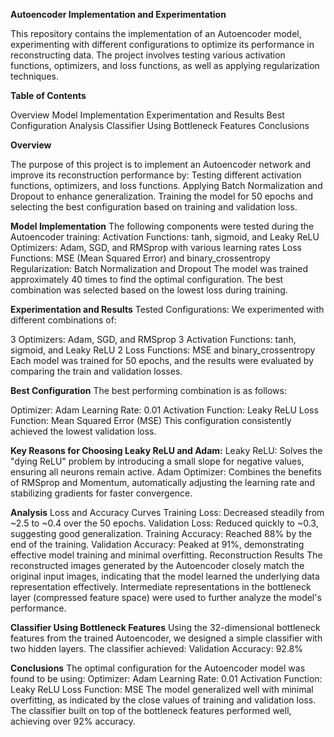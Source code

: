 **Autoencoder Implementation and Experimentation**


This repository contains the implementation of an Autoencoder model, experimenting with different configurations to optimize its performance in reconstructing data. The project involves testing various activation functions, optimizers, and loss functions, as well as applying regularization techniques.

**Table of Contents**


Overview
Model Implementation
Experimentation and Results
Best Configuration
Analysis
Classifier Using Bottleneck Features
Conclusions


**Overview**

The purpose of this project is to implement an Autoencoder network and improve its reconstruction performance by:
Testing different activation functions, optimizers, and loss functions.
Applying Batch Normalization and Dropout to enhance generalization.
Training the model for 50 epochs and selecting the best configuration based on training and validation loss.


**Model Implementation**
The following components were tested during the Autoencoder training:
Activation Functions: tanh, sigmoid, and Leaky ReLU
Optimizers: Adam, SGD, and RMSprop with various learning rates
Loss Functions: MSE (Mean Squared Error) and binary_crossentropy
Regularization: Batch Normalization and Dropout
The model was trained approximately 40 times to find the optimal configuration. The best combination was selected based on the lowest loss during training.



**Experimentation and Results**
Tested Configurations:
We experimented with different combinations of:

3 Optimizers: Adam, SGD, and RMSprop
3 Activation Functions: tanh, sigmoid, and Leaky ReLU
2 Loss Functions: MSE and binary_crossentropy
Each model was trained for 50 epochs, and the results were evaluated by comparing the train and validation losses.



**Best Configuration**
The best performing combination is as follows:

Optimizer: Adam
Learning Rate: 0.01
Activation Function: Leaky ReLU
Loss Function: Mean Squared Error (MSE)
This configuration consistently achieved the lowest validation loss.



**Key Reasons for Choosing Leaky ReLU and Adam:**
Leaky ReLU: Solves the "dying ReLU" problem by introducing a small slope for negative values, ensuring all neurons remain active.
Adam Optimizer: Combines the benefits of RMSprop and Momentum, automatically adjusting the learning rate and stabilizing gradients for faster convergence.


**Analysis**
Loss and Accuracy Curves
Training Loss: Decreased steadily from ~2.5 to ~0.4 over the 50 epochs.
Validation Loss: Reduced quickly to ~0.3, suggesting good generalization.
Training Accuracy: Reached 88% by the end of the training.
Validation Accuracy: Peaked at 91%, demonstrating effective model training and minimal overfitting.
Reconstruction Results
The reconstructed images generated by the Autoencoder closely match the original input images, indicating that the model learned the underlying data representation effectively. Intermediate representations in the bottleneck layer (compressed feature space) were used to further analyze the model's performance.



**Classifier Using Bottleneck Features**
Using the 32-dimensional bottleneck features from the trained Autoencoder, we designed a simple classifier with two hidden layers. The classifier achieved:
Validation Accuracy: 92.8%


**Conclusions**
The optimal configuration for the Autoencoder model was found to be using:
Optimizer: Adam
Learning Rate: 0.01
Activation Function: Leaky ReLU
Loss Function: MSE
The model generalized well with minimal overfitting, as indicated by the close values of training and validation loss.
The classifier built on top of the bottleneck features performed well, achieving over 92% accuracy.

